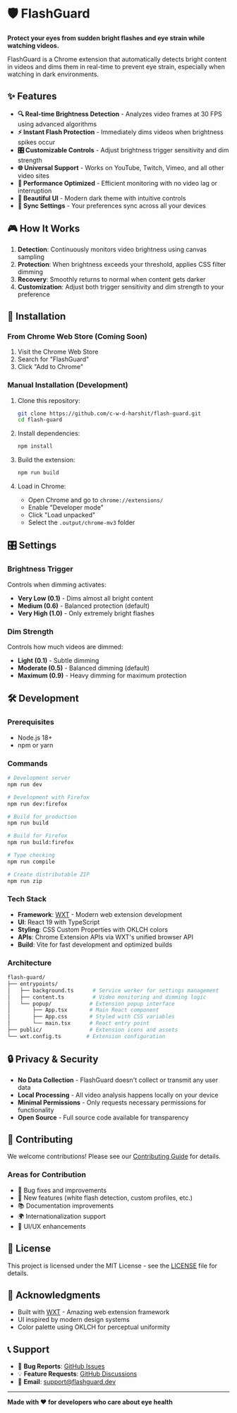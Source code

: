 # 🛡️ FlashGuard

**Protect your eyes from sudden bright flashes and eye strain while watching videos.**

FlashGuard is a Chrome extension that automatically detects bright content in videos and dims them in real-time to prevent eye strain, especially when watching in dark environments.

## ✨ Features

- **🔍 Real-time Brightness Detection** - Analyzes video frames at 30 FPS using advanced algorithms
- **⚡ Instant Flash Protection** - Immediately dims videos when brightness spikes occur
- **🎛️ Customizable Controls** - Adjust brightness trigger sensitivity and dim strength
- **🌐 Universal Support** - Works on YouTube, Twitch, Vimeo, and all other video sites
- **🎯 Performance Optimized** - Efficient monitoring with no video lag or interruption
- **🎨 Beautiful UI** - Modern dark theme with intuitive controls
- **💾 Sync Settings** - Your preferences sync across all your devices

## 🎮 How It Works

1. **Detection**: Continuously monitors video brightness using canvas sampling
2. **Protection**: When brightness exceeds your threshold, applies CSS filter dimming
3. **Recovery**: Smoothly returns to normal when content gets darker
4. **Customization**: Adjust both trigger sensitivity and dim strength to your preference

## 🚀 Installation

### From Chrome Web Store (Coming Soon)

1. Visit the Chrome Web Store
2. Search for "FlashGuard"
3. Click "Add to Chrome"

### Manual Installation (Development)

1. Clone this repository:

   ```bash
   git clone https://github.com/c-w-d-harshit/flash-guard.git
   cd flash-guard
   ```

2. Install dependencies:

   ```bash
   npm install
   ```

3. Build the extension:

   ```bash
   npm run build
   ```

4. Load in Chrome:
   - Open Chrome and go to `chrome://extensions/`
   - Enable "Developer mode"
   - Click "Load unpacked"
   - Select the `.output/chrome-mv3` folder

## 🎛️ Settings

### Brightness Trigger

Controls when dimming activates:

- **Very Low (0.1)** - Dims almost all bright content
- **Medium (0.6)** - Balanced protection (default)
- **Very High (1.0)** - Only extremely bright flashes

### Dim Strength

Controls how much videos are dimmed:

- **Light (0.1)** - Subtle dimming
- **Moderate (0.5)** - Balanced dimming (default)
- **Maximum (0.9)** - Heavy dimming for maximum protection

## 🛠️ Development

### Prerequisites

- Node.js 18+
- npm or yarn

### Commands

```bash
# Development server
npm run dev

# Development with Firefox
npm run dev:firefox

# Build for production
npm run build

# Build for Firefox
npm run build:firefox

# Type checking
npm run compile

# Create distributable ZIP
npm run zip
```

### Tech Stack

- **Framework**: [WXT](https://wxt.dev) - Modern web extension development
- **UI**: React 19 with TypeScript
- **Styling**: CSS Custom Properties with OKLCH colors
- **APIs**: Chrome Extension APIs via WXT's unified browser API
- **Build**: Vite for fast development and optimized builds

### Architecture

```bash
flash-guard/
├── entrypoints/
│   ├── background.ts      # Service worker for settings management
│   ├── content.ts         # Video monitoring and dimming logic
│   └── popup/            # Extension popup interface
│       ├── App.tsx       # Main React component
│       ├── App.css       # Styled with CSS variables
│       └── main.tsx      # React entry point
├── public/               # Extension icons and assets
└── wxt.config.ts        # Extension configuration
```

## 🔒 Privacy & Security

- **No Data Collection** - FlashGuard doesn't collect or transmit any user data
- **Local Processing** - All video analysis happens locally on your device
- **Minimal Permissions** - Only requests necessary permissions for functionality
- **Open Source** - Full source code available for transparency

## 🤝 Contributing

We welcome contributions! Please see our [Contributing Guide](CONTRIBUTING.md) for details.

### Areas for Contribution

- 🐛 Bug fixes and improvements
- 🌟 New features (white flash detection, custom profiles, etc.)
- 📚 Documentation improvements
- 🌍 Internationalization support
- 🎨 UI/UX enhancements

## 📝 License

This project is licensed under the MIT License - see the [LICENSE](LICENSE) file for details.

## 🙏 Acknowledgments

- Built with [WXT](https://wxt.dev) - Amazing web extension framework
- UI inspired by modern design systems
- Color palette using OKLCH for perceptual uniformity

## 📞 Support

- 🐛 **Bug Reports**: [GitHub Issues](https://github.com/c-w-d-harshit/flash-guard/issues)
- 💡 **Feature Requests**: [GitHub Discussions](https://github.com/c-w-d-harshit/flash-guard/discussions)
- 📧 **Email**: <support@flashguard.dev>

---

**Made with ❤️ for developers who care about eye health**
